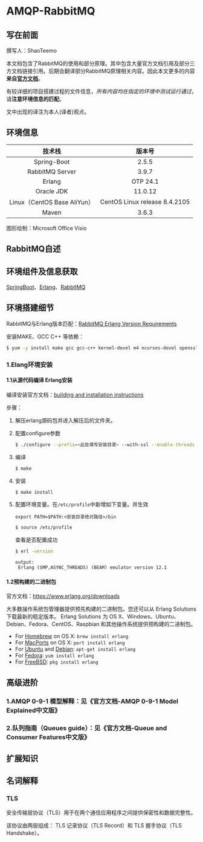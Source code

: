 <h1>AMQP-RabbitMQ</h1>

## 写在前面

撰写人：ShaoTeemo

本文档包含了RabbitMQ的使用和部分原理。其中包含大量官方文档引用及部分三方文档链接引用。后期会翻译部分RabbitMQ原理相关内容。因此本文更多的内容**来自[官方文档](https://www.rabbitmq.com/documentation.html)**。

有较详细的项目搭建过程的文件信息，*所有内容均在指定的环境中测试运行通过*，请**注意环境信息的匹配**。

文中出现的译注为本人(译者)观点。

## 环境信息

|           技术栈            |            版本号             |
| :-------------------------: | :---------------------------: |
|         Spring-Boot         |             2.5.5             |
|       RabbitMQ Server       |             3.9.7             |
|           Erlang            |           OTP 24.1            |
|         Oracle JDK          |            11.0.12            |
| Linux（CentOS Base AliYun） | CentOS Linux release 8.4.2105 |
|            Maven            |             3.6.3             |

图形绘制：Microsoft Office Visio

## RabbitMQ自述

## 环境组件及信息获取

[SpringBoot](https://spring.io/projects/spring-boot)、[Erlang](https://www.erlang.org/)、[RabbitMQ](https://www.rabbitmq.com/)

## 环境搭建细节

RabbitMQ与Erlang版本匹配：[RabbitMQ Erlang Version Requirements](https://www.rabbitmq.com/which-erlang.html)

安装MAKE、GCC C++ 等依赖：

```bash
$ yum -y install make gcc gcc-c++ kernel-devel m4 ncurses-devel openssl-devel unixODBC unixODBC-devel
```

### 1.Elang环境安装

#### 1.1从源代码编译 Erlang安装

编译安装官方文档：[building and installation instructions](https://github.com/erlang/otp/blob/maint/HOWTO/INSTALL.md)

步骤：

1. 解压erlang源码包并进入解压后的文件夹。

2. 配置configure参数

   ```sh
   $ ./configure --prefix=<此处填写安装目录> --with-ssl --enable-threads --enable-smp-support --enable-kernel-poll --enable-hipe --without-javac
   ```

3. 编译

   ```bash
   $ make
   ```

4. 安装

   ```bash
   $ make install
   ```

5. 配置环境变量。在`/etc/profile`中新增如下变量。并生效

   ```shell
   export PATH=$PATH:<安装目录绝对路径>/bin
   ```

   ```bash
   $ source /etc/profile
   ```

   查看是否配置成功

   ```bash
   $ erl -version
   ```

   ```
   output:
   	Erlang (SMP,ASYNC_THREADS) (BEAM) emulator version 12.1
   ```

#### 1.2预构建的二进制包

官方文档：https://www.erlang.org/downloads

大多数操作系统包管理器提供预先构建的二进制包。您还可以从 Erlang Solutions 下载最新的稳定版本。 Erlang Solutions 为 OS X、Windows、Ubuntu、Debian、Fedora、CentOS、Raspbian 和其他操作系统提供预构建的二进制包。

- For [Homebrew](http://brew.sh/) on OS X: `brew install erlang`
- For [MacPorts](https://www.macports.org/) on OS X: `port install erlang`
- For [Ubuntu](http://www.ubuntu.com/) and [Debian](https://www.debian.org/): `apt-get install erlang`
- For [Fedora](https://getfedora.org/): `yum install erlang`
- For [FreeBSD](https://www.freebsd.org/): `pkg install erlang`

## 高级进阶

### 1.AMQP 0-9-1 模型解释：见《官方文档-AMQP 0-9-1 Model Explained中文版》

### 2.队列指南（Queues guide）：见《官方文档-Queue and Consumer Features中文版》

### 

## 扩展知识

## 名词解释

### TLS

安全传输层协议（TLS）用于在两个通信应用程序之间提供保密性和数据完整性。

该协议由两层组成： TLS 记录协议（TLS Record）和 TLS 握手协议（TLS Handshake）。

